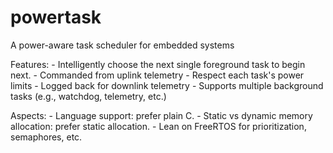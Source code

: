 # powertask
A power-aware task scheduler for embedded systems

Features:
    - Intelligently choose the next single foreground task to begin next.
        - Commanded from uplink telemetry
        - Respect each task's power limits
        - Logged back for downlink telemetry
    - Supports multiple background tasks (e.g., watchdog, telemetry, etc.)
    

Aspects:
    - Language support: prefer plain C.
    - Static vs dynamic memory allocation: prefer static allocation.
    - Lean on FreeRTOS for prioritization, semaphores, etc.

